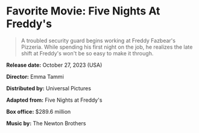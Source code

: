 # Favorite Movie: Five Nights At Freddy's
> A troubled security guard begins working at Freddy Fazbear's Pizzeria. While spending his first night on the job, he realizes the late shift at Freddy's won't be so easy to make it through.

**Release date:** October 27, 2023 (USA)

**Director:** Emma Tammi

**Distributed by:** Universal Pictures

**Adapted from:** Five Nights at Freddy's

**Box office:** $289.6 million

**Music by:** The Newton Brothers
